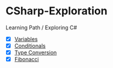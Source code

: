 # CSharp-Exploration
Learning Path / Exploring C#

- [x] [Variables](Variables)
- [x] [Conditionals](Conditionals)
- [x] [Type Conversion](TypeConversion) 
- [x] [Fibonacci](Fibonacci)
